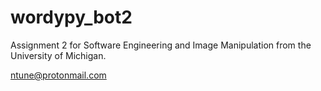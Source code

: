 # wordypy_bot2
Assignment 2 for Software Engineering and Image Manipulation from the University of Michigan.

ntune@protonmail.com

